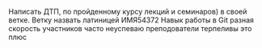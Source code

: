 Написать ДТП, по пройденному курсу лекций и семинаров) в своей ветке. Ветку назвать латиницей ИМЯ54372
Навык работы в Git
разная скорость участников часто неуспеваю
преподователи терпеливы это плюс